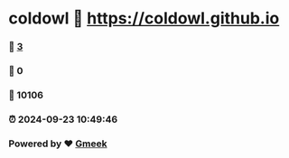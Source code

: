 # coldowl :link: https://coldowl.github.io 
### :page_facing_up: [3](https://coldowl.github.io/tag.html) 
### :speech_balloon: 0 
### :hibiscus: 10106 
### :alarm_clock: 2024-09-23 10:49:46 
### Powered by :heart: [Gmeek](https://github.com/Meekdai/Gmeek)
